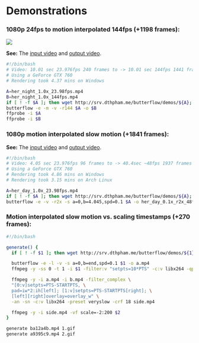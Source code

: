 # Demonstrations

### 1080p 24fps to motion interpolated 144fps (+1198 frames):
![](http://srv.dthpham.me/butterflow/demos/her_night_xs_2.jpg)

**See:**  The [input video](http://srv.dthpham.me/butterflow/demos/her_night_1.0x_23.98fps.mp4) and [output video](http://srv.dthpham.me/butterflow/demos/her_night_1.0x_144fps.mp4).

```bash
#!/bin/bash
# Video: 10.01 sec 23.976fps 240 frames to -> 10.01 sec 144fps 1441 frames
# Using a GeForce GTX 760
# Rendering took 4.37 mins on Windows

A=her_night_1.0x_23.98fps.mp4
B=her_night_1.0x_144fps.mp4
if [ ! -f $A ]; then wget http://srv.dthpham.me/butterflow/demos/${A}; fi
butterflow -e -m -v -r144 $A -o $B
ffprobe -i $A
ffprobe -i $B
```

### 1080p motion interpolated slow motion (+1841 frames):

**See:** The [input video](http://srv.dthpham.me/butterflow/demos/her_day_1.0x_23.98fps.mp4) and [output video](http://srv.dthpham.me/butterflow/demos/her_day_0.1x_r2x_48fps.mp4).

```bash
#!/bin/bash
# Video: 4.05 sec 23.976fps 96 frames to -> 40.4sec ~48fps 1937 frames
# Using a GeForce GTX 760
# Rendering took 4.86 mins on Windows
# Rendering took 3.15 mins on Arch Linux

A=her_day_1.0x_23.98fps.mp4
if [ ! -f $A ]; then wget http://srv.dthpham.me/butterflow/demos/${A}; fi
butterflow -e -v -r2x -s a=0,b=4.045,spd=0.1 $A -o her_day_0.1x_r2x_48fps.mp4
```

### Motion interpolated slow motion vs. scaling timestamps (+270 frames):
```bash
#!/bin/bash

generate() {
  if [ ! -f $1 ]; then wget http://srv.dthpham.me/butterflow/demos/${1}; fi

  butterflow -e -l -v -s a=0,b=end,spd=0.1 $1 -o a.mp4
  ffmpeg -y -ss 0 -t 1 -i $1 -filter:v "setpts=10*PTS" -c:v libx264 -qp 0 b.mp4

  ffmpeg -y -i a.mp4 -i b.mp4 -filter_complex \
  "[0:v]setpts=PTS-STARTPTS, \
  pad=iw*2:ih[left]; [1:v]setpts=PTS-STARTPTS[right]; \
  [left][right]overlay=overlay_w" \
  -an -sn -c:v libx264 -preset veryslow -crf 18 side.mp4

  ffmpeg -y -i side.mp4 -vf scale=-2:200 $2
}

generate ba12a4b.mp4 1.gif
generate a9395c9.mp4 2.gif
```
